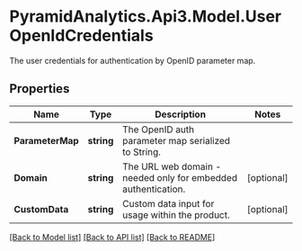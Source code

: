 # PyramidAnalytics.Api3.Model.UserOpenIdCredentials
The user credentials for authentication by OpenID parameter map.

## Properties

Name | Type | Description | Notes
------------ | ------------- | ------------- | -------------
**ParameterMap** | **string** | The OpenID auth parameter map serialized to String. | 
**Domain** | **string** | The URL web domain - needed only for embedded authentication. | [optional] 
**CustomData** | **string** | Custom data input for usage within the product. | [optional] 

[[Back to Model list]](../README.md#documentation-for-models) [[Back to API list]](../README.md#documentation-for-api-endpoints) [[Back to README]](../README.md)

